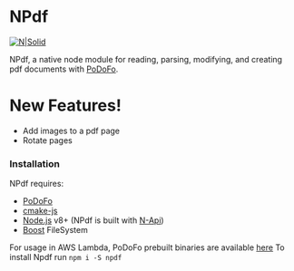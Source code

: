 # NPdf

[![N|Solid](https://cldup.com/dTxpPi9lDf.thumb.png)](https://nodesource.com/products/nsolid)

NPdf, a native node module for reading, parsing, modifying, and creating pdf documents with [PoDoFo](http://podofo.sourceforge.net/index.html).


# New Features!

 - Add images to a pdf page
 - Rotate pages

### Installation

NPdf requires:
 - [PoDoFo](http://podofo.sourceforge.net/index.html)
 - [cmake-js](https://www.npmjs.com/package/cmake-js)
 - [Node.js](https://nodejs.org/) v8+ (NPdf is built with [N-Api](https://nodejs.org/dist/latest-v8.x/docs/api/n-api.html))
 - [Boost](http://www.boost.org/) FileSystem

For usage in AWS Lambda, PoDoFo prebuilt binaries are available [here](https://github.com/corymickelson/CommonPdf_PoDoFo)
To install Npdf run 
`npm i -S npdf`

